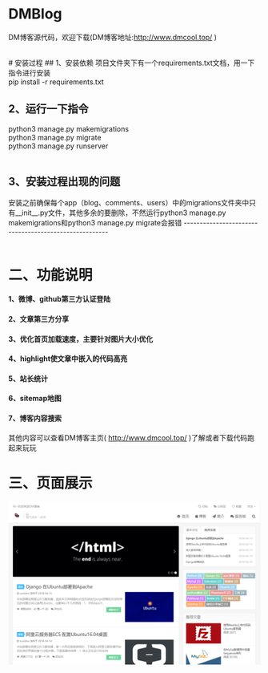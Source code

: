 # DMBlog
DM博客源代码，欢迎下载(DM博客地址:http://www.dmcool.top/ )<br>

<br>
# 安装过程
## 1、安装依赖
项目文件夹下有一个requirements.txt文档，用一下指令进行安装<br>
pip install -r requirements.txt<br>

## 2、运行一下指令
python3 manage.py makemigrations<br>
python3 manage.py migrate<br>
python3 manage.py runserver<br>
<br>
## 3、安装过程出现的问题
安装之前确保每个app（blog、comments、users）中的migrations文件夹中只有__init__.py文件，其他多余的要删除，不然运行python3 manage.py makemigrations和python3 manage.py migrate会报错
------------------------------------------------------<br>
<br>
# 二、功能说明
#### 1、微博、github第三方认证登陆<br>
#### 2、文章第三方分享<br>
#### 3、优化首页加载速度，主要针对图片大小优化<br>
#### 4、highlight使文章中嵌入的代码高亮<br>
#### 5、站长统计<br>
#### 6、sitemap地图<br>
#### 7、博客内容搜索<br>
其他内容可以查看DM博客主页( http://www.dmcool.top/ )了解或者下载代码跑起来玩玩
# 三、页面展示
![image](https://raw.githubusercontent.com/coolzhm/DMBlog/master/Image/dmblog_homepage.png)





